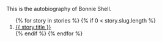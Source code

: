 This is the autobiography of Bonnie Shell.

<ol>
{% for story in stories %}
{% if 0 < story.slug.length %}<li><a href="/story/{{ story.slug }}/">{{ story.title }}</a></li>{% endif %}
{% endfor %}
</ol>
